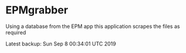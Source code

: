 # EPMgrabber
Using a database from the EPM app this application scrapes the files as required


Latest backup: Sun Sep 8 00:34:01 UTC 2019

